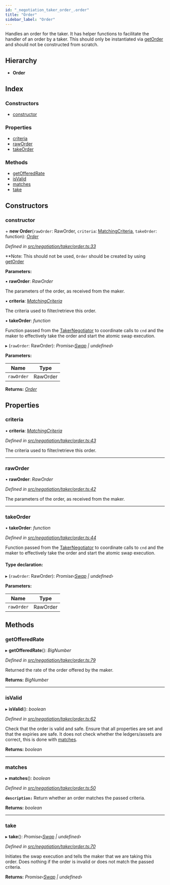 ```yaml
---
id: "_negotiation_taker_order_.order"
title: "Order"
sidebar_label: "Order"
---
```


Handles an order for the taker. It has helper functions to facilitate the handler of an
order by a taker. This should only be instantiated via [getOrder](_negotiation_taker_taker_negotiator_.takernegotiator.md#getorder) and should not be constructed from
scratch.

## Hierarchy

* **Order**

## Index

### Constructors

* [constructor](_negotiation_taker_order_.order.md#constructor)

### Properties

* [criteria](_negotiation_taker_order_.order.md#criteria)
* [rawOrder](_negotiation_taker_order_.order.md#raworder)
* [takeOrder](_negotiation_taker_order_.order.md#takeorder)

### Methods

* [getOfferedRate](_negotiation_taker_order_.order.md#getofferedrate)
* [isValid](_negotiation_taker_order_.order.md#isvalid)
* [matches](_negotiation_taker_order_.order.md#matches)
* [take](_negotiation_taker_order_.order.md#take)

## Constructors

###  constructor

\+ **new Order**(`rawOrder`: RawOrder, `criteria`: [MatchingCriteria](../interfaces/_negotiation_taker_order_.matchingcriteria.md), `takeOrder`: function): *[Order](_negotiation_taker_order_.order.md)*

*Defined in [src/negotiation/taker/order.ts:33](https://github.com/comit-network/comit-js-sdk/blob/364611d/src/negotiation/taker/order.ts#L33)*

**Note: This should not be used, `Order` should be created by using [getOrder](_negotiation_taker_taker_negotiator_.takernegotiator.md#getorder)

**Parameters:**

▪ **rawOrder**: *RawOrder*

The parameters of the order, as received from the maker.

▪ **criteria**: *[MatchingCriteria](../interfaces/_negotiation_taker_order_.matchingcriteria.md)*

The criteria used to filter/retrieve this order.

▪ **takeOrder**: *function*

Function passed from the [TakerNegotiator](_negotiation_taker_taker_negotiator_.takernegotiator.md) to coordinate calls to `cnd` and the maker to effectively
take the order and start the atomic swap execution.

▸ (`rawOrder`: RawOrder): *Promise‹[Swap](_swap_.swap.md) | undefined›*

**Parameters:**

Name | Type |
------ | ------ |
`rawOrder` | RawOrder |

**Returns:** *[Order](_negotiation_taker_order_.order.md)*

## Properties

###  criteria

• **criteria**: *[MatchingCriteria](../interfaces/_negotiation_taker_order_.matchingcriteria.md)*

*Defined in [src/negotiation/taker/order.ts:43](https://github.com/comit-network/comit-js-sdk/blob/364611d/src/negotiation/taker/order.ts#L43)*

The criteria used to filter/retrieve this order.

___

###  rawOrder

• **rawOrder**: *RawOrder*

*Defined in [src/negotiation/taker/order.ts:42](https://github.com/comit-network/comit-js-sdk/blob/364611d/src/negotiation/taker/order.ts#L42)*

The parameters of the order, as received from the maker.

___

###  takeOrder

• **takeOrder**: *function*

*Defined in [src/negotiation/taker/order.ts:44](https://github.com/comit-network/comit-js-sdk/blob/364611d/src/negotiation/taker/order.ts#L44)*

Function passed from the [TakerNegotiator](_negotiation_taker_taker_negotiator_.takernegotiator.md) to coordinate calls to `cnd` and the maker to effectively
take the order and start the atomic swap execution.

#### Type declaration:

▸ (`rawOrder`: RawOrder): *Promise‹[Swap](_swap_.swap.md) | undefined›*

**Parameters:**

Name | Type |
------ | ------ |
`rawOrder` | RawOrder |

## Methods

###  getOfferedRate

▸ **getOfferedRate**(): *BigNumber*

*Defined in [src/negotiation/taker/order.ts:79](https://github.com/comit-network/comit-js-sdk/blob/364611d/src/negotiation/taker/order.ts#L79)*

Returned the rate of the order offered by the maker.

**Returns:** *BigNumber*

___

###  isValid

▸ **isValid**(): *boolean*

*Defined in [src/negotiation/taker/order.ts:62](https://github.com/comit-network/comit-js-sdk/blob/364611d/src/negotiation/taker/order.ts#L62)*

Check that the order is valid and safe. Ensure that all properties are set and that the expiries
are safe. It does not check whether the ledgers/assets are correct, this is done with [matches](_negotiation_taker_order_.order.md#matches).

**Returns:** *boolean*

___

###  matches

▸ **matches**(): *boolean*

*Defined in [src/negotiation/taker/order.ts:50](https://github.com/comit-network/comit-js-sdk/blob/364611d/src/negotiation/taker/order.ts#L50)*

**`description:`** Return whether an order matches the passed criteria.

**Returns:** *boolean*

___

###  take

▸ **take**(): *Promise‹[Swap](_swap_.swap.md) | undefined›*

*Defined in [src/negotiation/taker/order.ts:70](https://github.com/comit-network/comit-js-sdk/blob/364611d/src/negotiation/taker/order.ts#L70)*

Initiates the swap execution and tells the maker that we are taking this order.
Does nothing if the order is invalid or does not match the passed criteria.

**Returns:** *Promise‹[Swap](_swap_.swap.md) | undefined›*
